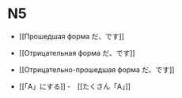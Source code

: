 # N5
- [[Прошедшая форма だ、です]]
- [[Отрицательная форма だ、です]]
- [[Отрицательно-прошедшая форма だ、です]]

- [[「A」にする]]
-　[[たくさん「A」]]

